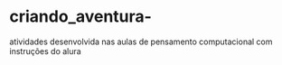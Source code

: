 # criando_aventura-
atividades  desenvolvida nas aulas de pensamento computacional com instruções do alura   
